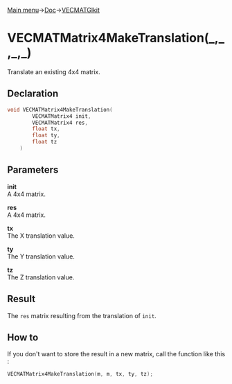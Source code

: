 [Main menu](../../../../Readme.md)->[Doc](../../../VECMATKit.md)->[VECMATGlkit](../VECMATGlkit.md)

# VECMATMatrix4MakeTranslation(\_,\_,\_,\_)
Translate an existing 4x4 matrix.

## **Declaration**
```C
void VECMATMatrix4MakeTranslation(
		VECMATMatrix4 init,
		VECMATMatrix4 res,
		float tx,
		float ty,
		float tz
	)
```


## **Parameters**
**init**  
A 4x4 matrix.

**res**  
A 4x4 matrix.

**tx**  
The X translation value.

**ty**  
The Y translation value.

**tz**  
The Z translation value.

## **Result**
The `res` matrix resulting from the translation of `init`.

## **How to**
If you don't want to store the result in a new matrix, call the function like this :

```C
VECMATMatrix4MakeTranslation(m, m, tx, ty, tz);
```